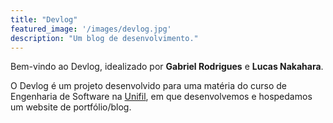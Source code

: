 ```yaml
---
title: "Devlog"
featured_image: '/images/devlog.jpg'
description: "Um blog de desenvolvimento."
---
```

Bem-vindo ao Devlog, idealizado por **Gabriel Rodrigues** e **Lucas Nakahara**.

O Devlog é um projeto desenvolvido para uma matéria do curso de Engenharia de Software na [Unifil](https://unifil.br/), em que desenvolvemos e hospedamos um website de portfólio/blog.